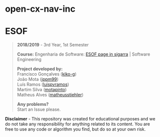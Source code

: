 # open-cx-nav-inc
# ESOF

> **2018/2019** - 3rd Year, 1st Semester
>
> **Course:** Engenharia de Software: [ESOF page in sigarra](https://sigarra.up.pt/feup/pt/ucurr_geral.ficha_uc_view?pv_ocorrencia_id=436443) | Software Engineering
>
> **Project developed by:**\
> Francisco Gonçalves ([kiko-g](https://github.com/kiko-g))\
> João Mota ([jppm99](https://github.com/jppm99))\
> Luís Ramos ([luispvramos](https://github.com/))\
> Martim Silva ([motapinto](https://github.com/motapinto))\
> Matheus Alves ([matheusstiehler](https://github.com/matheusstiehler))
>
> **Any problems?**\
> Start an Issue please.

**Disclaimer** - This repository was created for educational purposes and we do not take any responsibility for anything related to its content. You are free to use any code or algorithm you find, but do so at your own risk.
